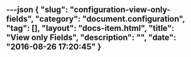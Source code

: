 ---json
{
    "slug": "configuration-view-only-fields",
    "category": "document.configuration",
    "tag": [],
    "layout": "docs-item.html",
    "title": "View only Fields",
    "description": "",
    "date": "2016-08-26 17:20:45"
}
---
